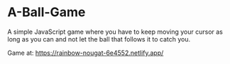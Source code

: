 # A-Ball-Game
A simple JavaScript game where you have to keep moving your cursor as long as you can and not let the ball that follows it to catch you.

Game at: https://rainbow-nougat-6e4552.netlify.app/

